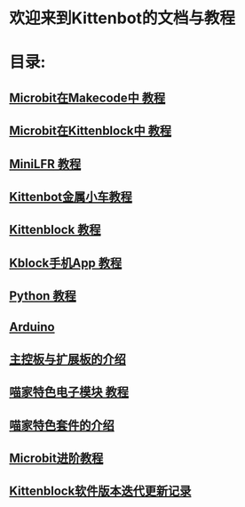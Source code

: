 # 欢迎来到Kittenbot的文档与教程
# 目录:
## [Microbit在Makecode中 教程](./microbit/microbit_makecode/)
## [Microbit在Kittenblock中 教程](./microbit/microbit_kittenblock/)
## [MiniLFR 教程](./minilfr/)
## [Kittenbot金属小车教程](./kittenbot/)
## [Kittenblock 教程](./kittenblock/)
## [Kblock手机App 教程](./kblock/)
## [Python 教程](./python/)
## [Arduino](./arduino/)
## [主控板与扩展板的介绍](./mainboards/)
## [喵家特色电子模块 教程](./electronics/)
## [喵家特色套件的介绍](./kittensuite/)
## [Microbit进阶教程](./microbitadvanced/)
## [Kittenblock软件版本迭代更新记录](./kittenblocklog/)
